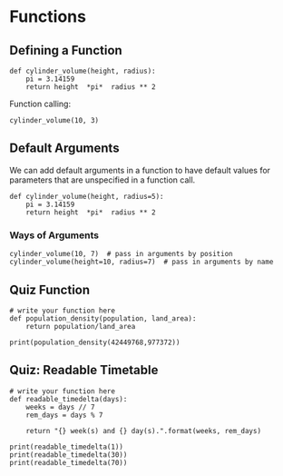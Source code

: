 # Functions

## Defining a Function

```
def cylinder_volume(height, radius):
    pi = 3.14159
    return height  *pi*  radius ** 2
```

Function calling:

```
cylinder_volume(10, 3)
```

## Default Arguments

We can add default arguments in a function to have default values for parameters that are unspecified in a function call.

```
def cylinder_volume(height, radius=5):
    pi = 3.14159
    return height  *pi*  radius ** 2
```

### Ways of Arguments

```
cylinder_volume(10, 7)  # pass in arguments by position
cylinder_volume(height=10, radius=7)  # pass in arguments by name
```

## Quiz Function

```
# write your function here
def population_density(population, land_area):
    return population/land_area

print(population_density(42449768,977372))
```

## Quiz: Readable Timetable

```
# write your function here
def readable_timedelta(days):
    weeks = days // 7
    rem_days = days % 7
    
    return "{} week(s) and {} day(s).".format(weeks, rem_days)

print(readable_timedelta(1))
print(readable_timedelta(30))
print(readable_timedelta(70))
```